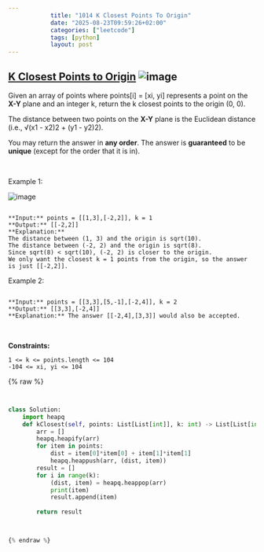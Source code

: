 ```yaml
---
            title: "1014 K Closest Points To Origin"
            date: "2025-08-23T09:59:26+02:00"
            categories: ["leetcode"]
            tags: [python]
            layout: post
---
```

            
## [K Closest Points to Origin](https://leetcode.com/problems/k-closest-points-to-origin) ![image](https://img.shields.io/badge/Difficulty-Medium-orange)

Given an array of points where points[i] = [xi, yi] represents a point on the **X-Y** plane and an integer k, return the k closest points to the origin (0, 0).

The distance between two points on the **X-Y** plane is the Euclidean distance (i.e., √(x1 - x2)2 + (y1 - y2)2).

You may return the answer in **any order**. The answer is **guaranteed** to be **unique** (except for the order that it is in).

 

Example 1:

![image](https://assets.leetcode.com/uploads/2021/03/03/closestplane1.jpg)
```

**Input:** points = [[1,3],[-2,2]], k = 1
**Output:** [[-2,2]]
**Explanation:**
The distance between (1, 3) and the origin is sqrt(10).
The distance between (-2, 2) and the origin is sqrt(8).
Since sqrt(8) < sqrt(10), (-2, 2) is closer to the origin.
We only want the closest k = 1 points from the origin, so the answer is just [[-2,2]].

```

Example 2:

```

**Input:** points = [[3,3],[5,-1],[-2,4]], k = 2
**Output:** [[3,3],[-2,4]]
**Explanation:** The answer [[-2,4],[3,3]] would also be accepted.

```

 

**Constraints:**

	1 <= k <= points.length <= 104
	-104 <= xi, yi <= 104

{% raw %}


```python


class Solution:
    import heapq
    def kClosest(self, points: List[List[int]], k: int) -> List[List[int]]:
        arr = []
        heapq.heapify(arr)
        for item in points:
            dist = item[0]*item[0] + item[1]*item[1]
            heapq.heappush(arr, (dist, item))
        result = []
        for i in range(k):
            (dist, item) = heapq.heappop(arr)
            print(item)
            result.append(item)
        
        return result
        


{% endraw %}
```
